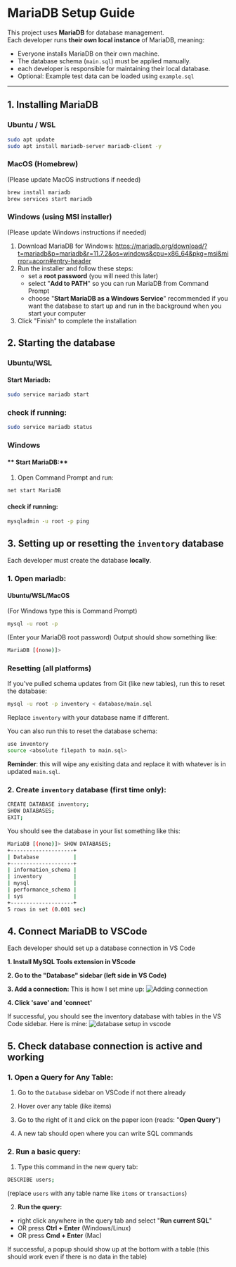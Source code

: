 # MariaDB Setup Guide

This project uses **MariaDB** for database management.  
Each developer runs **their own local instance** of MariaDB, meaning:
- Everyone installs MariaDB on their own machine.
- The database schema (`main.sql`) must be applied manually.
- each developer is responsible for maintaining their local database.
- Optional: Example test data can be loaded using `example.sql`

---

## **1️. Installing MariaDB**
### **Ubuntu / WSL**
```sh
sudo apt update
sudo apt install mariadb-server mariadb-client -y
```

### **MacOS (Homebrew)**
(Please update MacOS instructions if needed)
```sh
brew install mariadb
brew services start mariadb
```

### **Windows (using MSI installer)**
(Please update Windows instructions if needed)
1. Download MariaDB for Windows: https://mariadb.org/download/?t=mariadb&p=mariadb&r=11.7.2&os=windows&cpu=x86_64&pkg=msi&mirror=acorn#entry-header
2. Run the installer and follow these steps:
    - set a **root password** (you will need this later)
    - select "**Add to PATH**" so you can run MariaDB from Command Prompt
    - choose "**Start MariaDB as a Windows Service**" recommended if you want the database to start up and run in the background when you start your computer
3. Click "Finish" to complete the installation

## **2. Starting the database**
### Ubuntu/WSL
#### **Start Mariadb:**
```sh
sudo service mariadb start
```
### **check if running:**
```sh
sudo service mariadb status
```
### Windows
#### ** Start MariaDB:**
1. Open Command Prompt and run:
```sh
net start MariaDB
```
#### **check if running:**
```sh
mysqladmin -u root -p ping
```

## **3. Setting up  or resetting the `inventory` database**
Each developer must create the database **locally**.
### **1. Open mariadb:**
#### Ubuntu/WSL/MacOS
(For Windows type this is Command Prompt)
```sh
mysql -u root -p
```
(Enter your MariaDB root password)
Output should show something like: 
```sh
MariaDB [(none)]>
```

### Resetting (all platforms)
If you've pulled schema updates from Git (like new tables), run this to reset the database:
```sh
mysql -u root -p inventory < database/main.sql
```
Replace `inventory` with your database name if different.

You can also run this to reset the database schema:
```sh
use inventory
source <absolute filepath to main.sql>
```

**Reminder**: this will wipe any exisiting data and replace it with whatever is in updated `main.sql`.


### **2. Create `inventory` database (first time only):**
```sh
CREATE DATABASE inventory;
SHOW DATABASES;
EXIT;
```
You should see the database in your list something like this:
```sh
MariaDB [(none)]> SHOW DATABASES;
+--------------------+
| Database           |
+--------------------+
| information_schema |
| inventory          |
| mysql              |
| performance_schema |
| sys                |
+--------------------+
5 rows in set (0.001 sec)
```

## **4. Connect MariaDB to VSCode**
Each developer should set up a database connection in VS Code

**1. Install MySQL Tools extension in VScode**

**2. Go to the "Database" sidebar (left side in VS Code)**

**3. Add a connection:** This is how I set mine up:
![Adding connection](adding_connection.png)

**4. Click 'save' and 'connect'**

If successful, you should see the inventory database with tables in the VS Code sidebar.
Here is mine:
![database setup in vscode](db_vscode_img.png)

## **5. Check database connection is active and working**
### **1. Open a Query for Any Table:**
1. Go to the `Database` sidebar on VSCode if not there already

2. Hover over any table (like items)

3. Go to the right of it and click on the paper icon (reads: "**Open Query**")

4. A new tab should open where you can write SQL commands

### **2. Run a basic query:**
1. Type this command in the new query tab:
```sh
DESCRIBE users;
```
(replace `users` with any table name like `items` or `transactions`)

2. **Run the query:**
- right click anywhere in the query tab and select "**Run current SQL**" 
- OR press **Ctrl + Enter** (Windows/Linux)
- OR press **Cmd + Enter** (Mac)

If successful, a popup should show up at the bottom with a table (this should work even if there is no data in the table)
